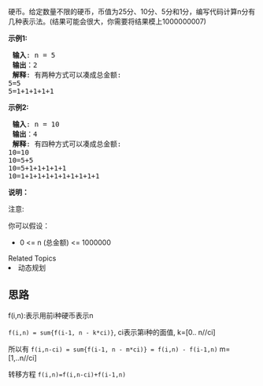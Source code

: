 <p>硬币。给定数量不限的硬币，币值为25分、10分、5分和1分，编写代码计算n分有几种表示法。(结果可能会很大，你需要将结果模上1000000007)</p>

<p> <strong>示例1:</strong></p>

<pre>
<strong> 输入</strong>: n = 5
<strong> 输出</strong>：2
<strong> 解释</strong>: 有两种方式可以凑成总金额:
5=5
5=1+1+1+1+1
</pre>

<p> <strong>示例2:</strong></p>

<pre>
<strong> 输入</strong>: n = 10
<strong> 输出</strong>：4
<strong> 解释</strong>: 有四种方式可以凑成总金额:
10=10
10=5+5
10=5+1+1+1+1+1
10=1+1+1+1+1+1+1+1+1+1
</pre>

<p> <strong>说明：</strong></p>

<p>注意:</p>

<p>你可以假设：</p>

<ul>
<li>0 &lt;= n (总金额) &lt;= 1000000</li>
</ul>
<div><div>Related Topics</div><div><li>动态规划</li></div></div>

## 思路
f(i,n):表示用前i种硬币表示n

`f(i,n) = sum{f(i-1, n - k*ci)}`, ci表示第i种的面值, k=[0.. n//ci]

所以有
`f(i,n-ci) = sum{f(i-1, n - m*ci)} = f(i,n) - f(i-1,n)` m=[1,..n//ci]

转移方程 `f(i,n)=f(i,n-ci)+f(i-1,n)`